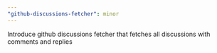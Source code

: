 ```yaml
---
"github-discussions-fetcher": minor
---
```


Introduce github discussions fetcher that fetches all discussions with comments and replies
